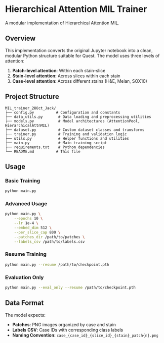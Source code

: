 # Hierarchical Attention MIL Trainer

A modular implementation of Hierarchical Attention MIL.

## Overview

This implementation converts the original Jupyter notebook into a clean, modular Python structure suitable for Quest. The model uses three levels of attention:

1. **Patch-level attention**: Within each stain-slice
2. **Stain-level attention**: Across slices within each stain  
3. **Case-level attention**: Across different stains (H&E, Melan, SOX10)

## Project Structure

```
MIL_trainer_28Oct_Jack/
├── config.py          # Configuration and constants
├── data_utils.py       # Data loading and preprocessing utilities
├── models.py           # Model architectures (AttentionPool, HierarchicalAttnMIL)
├── dataset.py          # Custom dataset classes and transforms
├── trainer.py          # Training and validation logic
├── utils.py            # Helper functions and utilities
├── main.py             # Main training script
├── requirements.txt    # Python dependencies
└── README.md          # This file
```

## Usage

### Basic Training

```bash
python main.py
```

### Advanced Usage

```bash
python main.py \
    --epochs 10 \
    --lr 1e-4 \
    --embed_dim 512 \
    --per_slice_cap 800 \
    --patches_dir /path/to/patches \
    --labels_csv /path/to/labels.csv
```

### Resume Training

```bash
python main.py --resume /path/to/checkpoint.pth
```

### Evaluation Only

```bash
python main.py --eval_only --resume /path/to/checkpoint.pth
```

## Data Format

The model expects:
- **Patches**: PNG images organized by case and stain
- **Labels CSV**: Case IDs with corresponding class labels
- **Naming Convention**: `case_{case_id}_{slice_id}_{stain}_patch{n}.png`